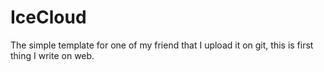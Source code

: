 IceCloud
========

The simple template for one of my friend that I upload it on git, this is first thing I write on web.
